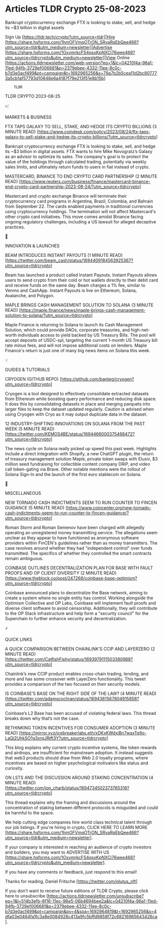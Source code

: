 # Articles TLDR Crypto 25-08-2023

Bankrupt cryptocurrency exchange FTX is looking to stake, sell, and
hedge its ~$3 billion in digital assets  

Sign Up [https://tldr.tech/crypto?utm_source=tldr]|Hire
[https://share.hsforms.com/1hmOFVmqOTrON_SRvaRqEbQee466?utm_source=tldr&utm_medium=newsletter]|Advertise
[https://share.hsforms.com/1OxvmrkcFS4qsxKpNXCi76wee466?utm_source=tldrcrypto&utm_medium=newsletter]|View
Online
[https://actions.tldrnewsletter.com/web-version?ep=1&lc=04210f4a-96a1-11ed-94fb-3729ef006681&p=2379ebee-4332-11ee-8c0c-b7d3e0acf499&pt=campaign&t=1692965256&s=79a7b2b5cea11d2bc807773a5cb1af57793d10848e6a4187f79e213f51e8b15b]


		TLDR 

TLDR CRYPTO 2023-08-25

📈 

MARKETS & BUSINESS

FTX TAPS GALAXY TO SELL, STAKE, AND HEDGE ITS CRYPTO BILLIONS (3
MINUTE READ)
[https://www.coindesk.com/policy/2023/08/24/ftx-taps-galaxy-to-sell-stake-and-hedge-its-crypto-billions/?utm_source=tldrcrypto]

Bankrupt cryptocurrency exchange FTX is looking to stake, sell, and
hedge its ~$3 billion in digital assets. FTX wants to hire Mike
Novogratz’s Galaxy as an advisor to optimize its sales. The
company's goal is to protect the value of the holdings through
calculated trading, potentially via weekly sales limits, and
ultimately return funds to users in fiat instead of crypto. 

MASTERCARD, BINANCE TO END CRYPTO CARD PARTNERSHIP (2 MINUTE READ)
[https://www.reuters.com/business/finance/mastercard-binance-end-crypto-card-partnership-2023-08-24/?utm_source=tldrcrypto]

Mastercard and crypto exchange Binance will terminate their
cryptocurrency card programs in Argentina, Brazil, Colombia, and
Bahrain from September 22. The cards enabled payments in traditional
currencies using cryptocurrency holdings. The termination will not
affect Mastercard's other crypto card initiatives. This move comes
amidst Binance facing ongoing regulatory challenges, including a US
lawsuit for alleged deceptive practices. 

🚀 

INNOVATION & LAUNCHES

BEAM INTRODUCES INSTANT PAYOUTS (1 MINUTE READ)
[https://twitter.com/beam_cash/status/1694409184563925367?utm_source=tldrcrypto]

Beam has launched a product called Instant Payouts. Instant Payouts
allows users to send crypto from their cold or hot wallets directly to
their debit card and receive funds on the same day. Beam charges a 1%
fee, similar to Venmo and CashApp. Instant Payouts is live on
Ethereum, Solana, Avalanche, and Polygon. 

MAPLE BRINGS CASH MANAGEMENT SOLUTION TO SOLANA (3 MINUTE READ)
[https://maple.finance/news/maple-brings-cash-management-solution-to-solana/?utm_source=tldrcrypto]

Maple Finance is returning to Solana to launch its Cash Management
Solution, which could provide DAOs, corporate treasuries, and
high-net-worth individuals access to yield backed by US Treasury
Bills. The pool will accept deposits of USDC-spl, targeting the
current 1-month US Treasury bill rate minus fees, and will not impose
additional costs on lenders. Maple Finance's return is just one of
many big news items on Solana this week. 

💡 

GUIDES & TUTORIALS

CRYOGEN (GITHUB REPO)
[https://github.com/banteg/cryogen?utm_source=tldrcrypto]

Cryogen is a tool designed to effectively consolidate extracted
datasets from Ethereum while boosting query performance and reducing
disk space. It does this by consolidating datasets in place and
merging parquets into larger files to keep the dataset updated
regularly. Caution is advised when using Cryogen with Cryo as it may
output duplicate data in the dataset. 

12 INDUSTRY-SHIFTING INNOVATIONS ON SOLANA FROM THE PAST WEEK (5
MINUTE READ)
[https://twitter.com/KEMOS4BE/status/1694466000375468472?utm_source=tldrcrypto]

The news cycle on Solana really picked up speed this past week.
Highlights include a direct integration with Shopify, a new ChatGPT
plugin, the return of treasury management solution Maple, private
token swaps with Elusiv, $3 million seed fundraising for collectible
content company DRiP, and video call token-gating via Brave. Other
notable mentions were the rollout of Solana Sign-In and the launch of
the first euro stablecoin on Solana. 

🦄 

MISCELLANEOUS

NEW TORNADO CASH INDICTMENTS SEEM TO RUN COUNTER TO FINCEN GUIDANCE (5
MINUTE READ)
[https://www.coincenter.org/new-tornado-cash-indictments-seem-to-run-counter-to-fincen-guidance/?utm_source=tldrcrypto]

Roman Storm and Roman Semenov have been charged with allegedly
operating an unregistered money transmitting service. The allegations
seem unclear as they appear to have functioned as anonymous software
providers within FinCEN's guidelines rather than as money
transmitters. The case revolves around whether they had "independent
control" over funds transmitted. The specifics of whether they
controlled the smart contracts remain ambiguous. 

COINBASE OUTLINES DECENTRALIZATION PLAN FOR BASE WITH FAULT PROOFS AND
OP CLIENT DIVERSITY (2 MINUTE READ)
[https://www.theblock.co/post/247268/coinbase-base-optimism?utm_source=tldrcrypto]

Coinbase announced plans to decentralize the Base network, aiming to
create a system where no single entity has control. Working alongside
the Optimism Collective and OP Labs, Coinbase will implement fault
proofs and diverse client software to avoid censorship. Additionally,
they will contribute to the OP Stack infrastructure and help form a
"security council" for the Superchain to further enhance security and
decentralization. 

⚡ 

QUICK LINKS

A QUICK COMPARISON BETWEEN CHAINLINK’S CCIP AND LAYERZERO (2 MINUTE
READ)
[https://twitter.com/CatfishFishy/status/1693979111503380988?utm_source=tldrcrypto]

Chainlink’s new CCIP product enables cross-chain trading, lending,
and more and has some crossover with LayerZero functionality. This
tweet provides a comparison of the two focused on their security
models. 

IS COINBASE’S BASE ON THE RIGHT SIDE OF THE LAW? (4 MINUTE READ)
[https://twitter.com/adamscochran/status/1694361567804915858?utm_source=tldrcrypto]

Coinbase’s L2 Base has been accused of violating federal laws. This
thread breaks down why that’s not the case. 

RETHINKING TOKEN INCENTIVES FOR CONSUMER ADOPTION (3 MINUTE READ)
[https://mirror.xyz/icebreakerlabs.eth/xDKxKWdxiBn7waxTq9o-LaQi2UhkSO1g3xrqJRtft3Y?utm_source=tldrcrypto]

This blog explains why current crypto incentive systems, like token
rewards and airdrops, are insufficient for mainstream adoption. It
instead suggests that web3 products should draw from Web 2.0 loyalty
programs, where incentives are based on higher psychological
motivators like status and curiosity. 

ON LSTS AND THE DISCUSSION AROUND STAKING CONCENTRATION (4 MINUTE
READ)
[https://twitter.com/jon_charb/status/1694734502373765316?utm_source=tldrcrypto]

This thread explains why the framing and discussions around the
concentration of staking between different protocols is misguided and
could be harmful to the space. 

 We help cutting edge companies hire world class technical talent
through our job listings. If you're hiring in crypto, CLICK HERE TO
LEARN MORE
[https://share.hsforms.com/1hmOFVmqOTrON_SRvaRqEbQee466?utm_source=tldr&utm_medium=newsletter].


If your company is interested in reaching an audience of crypto
investors and builders, you may want to ADVERTISE WITH US
[https://share.hsforms.com/1OxvmrkcFS4qsxKpNXCi76wee466?utm_source=tldrcrypto&utm_medium=newsletter].


If you have any comments or feedback, just respond to this email! 

Thanks for reading, 
Daniel Fritsche [https://twitter.com/plutus_nft] 

If you don't want to receive future editions of TLDR Crypto,
please click here to unsubscribe
[https://actions.tldrnewsletter.com/unsubscribe?ep=1&l=514b3efb-6f16-11ec-96e5-06b4694bee2a&lc=04210f4a-96a1-11ed-94fb-3729ef006681&p=2379ebee-4332-11ee-8c0c-b7d3e0acf499&pt=campaign&pv=4&spa=1692964819&t=1692965256&s=4dfa03e0464fa1fc3a8e0084928c413a9fc5bffd9858f72c68216965643426ca].